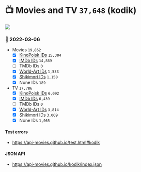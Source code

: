 # :tv: Movies and TV `37,648` (kodik)

<a href="https://API-Movies.github.io"><img src="https://API-Movies.github.io/banner.png?cache"></a>

### :date: 2022-03-06
- Movies `19,862`
  - [x] <a href="https://API-Movies.github.io/kodik/movie_kinopoisk_ids.json">KinoPoisk IDs</a> `15,304`
  - [x] <a href="https://API-Movies.github.io/kodik/movie_imdb_ids.json">IMDb IDs</a> `14,889`
  - [ ] TMDb IDs `0`
  - [x] <a href="https://API-Movies.github.io/kodik/movie_world_art_ids.json">World-Art IDs</a> `1,533`
  - [x] <a href="https://API-Movies.github.io/kodik/movie_shikimori_ids.json">Shikimori IDs</a> `1,158`
  - [x] None IDs `189`
- TV `17,786`
  - [x] <a href="https://API-Movies.github.io/kodik/tv_kinopoisk_ids.json">KinoPoisk IDs</a> `6,092`
  - [x] <a href="https://API-Movies.github.io/kodik/tv_imdb_ids.json">IMDb IDs</a> `6,439`
  - [ ] TMDb IDs `0`
  - [x] <a href="https://API-Movies.github.io/kodik/tv_world_art_ids.json">World-Art IDs</a> `3,814`
  - [x] <a href="https://API-Movies.github.io/kodik/tv_shikimori_ids.json">Shikimori IDs</a> `3,009`
  - [x] None IDs `1,065`
#### Test errors
- <a href='https://api-movies.github.io/test.html#kodik'>https://api-movies.github.io/test.html#kodik</a>
#### JSON API
- <a href='https://api-movies.github.io/kodik/index.json'>https://api-movies.github.io/kodik/index.json</a>
